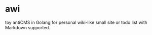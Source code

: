 # awi
toy antiCMS in Golang for personal wiki-like small site or todo list with Markdown supported. 
